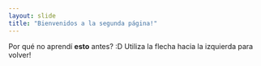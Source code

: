 ```yaml
---
layout: slide
title: "Bienvenidos a la segunda página!"
---
```

Por qué no aprendí **esto** antes? :D
Utiliza la flecha hacia la izquierda para volver!
